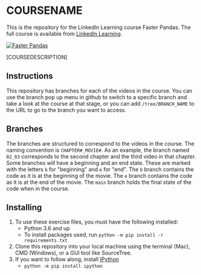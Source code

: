 # COURSENAME
This is the repository for the LinkedIn Learning course Faster Pandas. The full course is available from [LinkedIn Learning](https://linkedin.com/learning/).

[![Faster Pandas](COURSEIMAGE)](LICOURSEURL)

[COURSEDESCRIPTION]

## Instructions
This repository has branches for each of the videos in the course. You can use the branch pop up menu in github to switch to a specific branch and take a look at the course at that stage, or you can add `/tree/BRANCH_NAME` to the URL to go to the branch you want to access.

## Branches
The branches are structured to correspond to the videos in the course. The naming convention is `CHAPTER#_MOVIE#`. As an example, the branch named `02_03` corresponds to the second chapter and the third video in that chapter. 
Some branches will have a beginning and an end state. These are marked with the letters `b` for "beginning" and `e` for "end". The `b` branch contains the code as it is at the beginning of the movie. The `e` branch contains the code as it is at the end of the movie. The `main` branch holds the final state of the code when in the course.

## Installing
1. To use these exercise files, you must have the following installed:
	- Python 3.6 and up
	- To install packages used, run `python -m pip install -r requirements.txt` 
2. Clone this repository into your local machine using the terminal (Mac), CMD (Windows), or a GUI tool like SourceTree.
3. If you want to follow along, install [IPython](https://ipython.org/)
    - `python -m pip install ipython`
